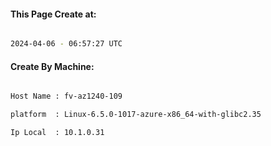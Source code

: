 
   
#### This Page Create at:

```bash

2024-04-06 - 06:57:27 UTC

```

#### Create By Machine:

```bash

Host Name : fv-az1240-109

platform  : Linux-6.5.0-1017-azure-x86_64-with-glibc2.35

Ip Local  : 10.1.0.31

```

